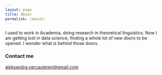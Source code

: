 ```yaml
---
layout: page
title: About
permalink: /about/
---
```


I used to work in Academia, doing research in theoretical linguistics. Now I am getting lost in data science, finding a whole lot of new doors to be opened. I wonder what is behind those doors.


### Contact me

[aleksandra.vercauteren@gmail.com](mailto:aleksandra.vercauteren@gmail.com)